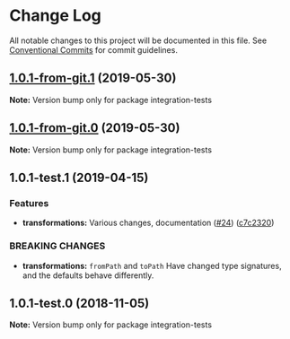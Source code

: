 # Change Log

All notable changes to this project will be documented in this file.
See [Conventional Commits](https://conventionalcommits.org) for commit guidelines.

## [1.0.1-from-git.1](https://github.com/respond-framework/rudy/tree/master/packages/integration-tests/compare/integration-tests@1.0.1-test.1...integration-tests@1.0.1-from-git.1) (2019-05-30)

**Note:** Version bump only for package integration-tests





## [1.0.1-from-git.0](https://github.com/respond-framework/rudy/tree/master/packages/integration-tests/compare/integration-tests@1.0.1-test.1...integration-tests@1.0.1-from-git.0) (2019-05-30)

**Note:** Version bump only for package integration-tests





## 1.0.1-test.1 (2019-04-15)


### Features

* **transformations:** Various changes, documentation ([#24](https://github.com/respond-framework/rudy/tree/master/packages/integration-tests/issues/24)) ([c7c2320](https://github.com/respond-framework/rudy/tree/master/packages/integration-tests/commit/c7c2320))


### BREAKING CHANGES

* **transformations:** `fromPath` and `toPath` Have changed type signatures, and the defaults behave differently.





## 1.0.1-test.0 (2018-11-05)

**Note:** Version bump only for package integration-tests
